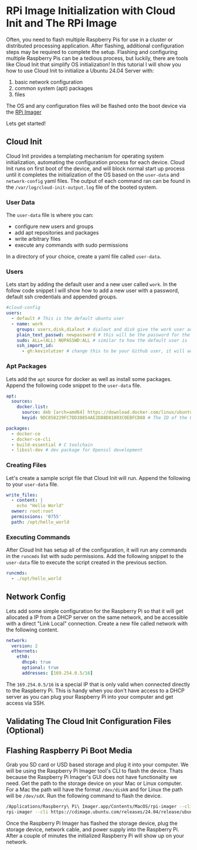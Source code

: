 # RPi Image Initialization with Cloud Init and The RPi Image

Often, you need to flash multiple Raspberry Pis for use in a cluster or distributed processing application.
After flashing, additional configuration steps may be required to complete the setup.
Flashing and configuring multiple Raspberry Pis can be a tedious process, but luckily, there are tools like Cloud Init
that simplify OS initialization! In this tutorial I will show you how to use Cloud Init to initialize a Ubuntu 24.04 Server
with:

1. basic network configuration
1. common system (apt) packages
1. files

The OS and any configuration files will be flashed onto the boot device via the [RPi Imager](https://github.com/raspberrypi/rpi-imager)

Lets get started!

## Cloud Init

Cloud Init provides a templating mechanism for operating system initialization, automating the configuration process for
 each device. Cloud Init runs on first boot of the device, and will block normal start up process until
 it completes the initialization of the OS based on the `user-data` and `network-config` yaml files. The output of
  each command ran can be found in the `/var/log/cloud-init-output.log` file of the booted system.

### User Data

The `user-data` file is where you can:

- configure new users and groups
- add apt repositories and packages
- write arbitrary files
- execute any commands with sudo permissions

In a directory of your choice, create a yaml file called `user-data`.

### Users

 Lets start by adding the default user and a new user
 called `work`. In the follow code snippet I will show how to add a new user with a password, default ssh credentials
 and appended groups.

``` yaml
#cloud-config
users:
  - default # This is the default ubuntu user
  - name: work
    groups: users,disk,dialout # dialout and disk give the work user access to storage and any connected serial terminals. 
    plain_text_passwd: newpassword # this will be the password for the user you would login with ssh
    sudo: ALL=(ALL) NOPASSWD:ALL # similar to how the default user is
    ssh_import_id:
      - gh:kevinlutzer # change this to be your Github user, it will add your public Github key so you can SSH into the Raspberry Pi with the same Github private key
```

### Apt Packages

Lets add the `apt` source for docker as well as install some packages. Append the following code snippet to the
 `user-data` file.

``` yaml
apt:
  sources:
    docker.list:
      source: deb [arch=amd64] https://download.docker.com/linux/ubuntu $RELEASE stable # Where apt can find docker
      keyid: 9DC858229FC7DD38854AE2D88D81803C0EBFCD88 # The ID of the GPG key docker uses

packages:
  - docker-ce
  - docker-ce-cli
  - build-essential # C toolchain
  - libssl-dev # dev package for Openssl development

```

### Creating Files

Let's create a sample script file that Cloud Init will run. Append the following to your `user-data` file.

``` yaml
write_files:
  - content: |
    echo "Hello World"
  owner: root:root
  permissions: '0755'
  path: /opt/hello_world
```

### Executing Commands

After Cloud Init has setup all of the configuration, it will run any commands in the `runcmds` list with sudo permissions.
 Add the following snippet to the `user-data` file to execute the script
 created in the previous section.

``` yaml
runcmds: 
  - ./opt/hello_world
```

## Network Config

Lets add some simple configuration for the Raspberry Pi so that it will get allocated a IP from a DHCP server on the same
 network, and be accessible with a direct "Link Local" connection. Create a new file called network with the following content.

``` yaml
network:
  version: 2
  ethernets:
    eth0:
      dhcp4: true
      optional: true
      addresses: [169.254.0.5/16]
```

The `169.254.0.5/16` is a special IP that is only valid when connected directly to the Raspberry Pi. This is handy when
 you don't have access to a DHCP server as you can plug your Raspberry Pi into your computer and get access via SSH.

## Validating The Cloud Init Configuration Files (Optional)



## Flashing Raspberry Pi Boot Media

Grab you SD card or USD based storage and plug it into your computer. We will be using the Raspberry Pi Imager tool's CLI
 to flash the device. Thats because the Raspberry Pi Imager's GUI does not have functionality we need. Get the path to the
 storage device on your Mac or Linux computer. For a Mac the path will have the format `/dev/diskN` and for Linux the path
 will be `/dev/sdX`. Run the following command to flash the device.

```bash 
/Applications/Raspberry\ Pi\ Imager.app/Contents/MacOS/rpi-imager --cli https://cdimage.ubuntu.com/releases/24.04/release/ubuntu-24.04.2-preinstalled-server-arm64+raspi.img.xz /dev/disk4 --cloudinit-userdata user-data --cloudinit-networkconfig network-config # mac
rpi-imager --cli https://cdimage.ubuntu.com/releases/24.04/release/ubuntu-24.04.2-preinstalled-server-arm64+raspi.img.xz /dev/sdb --cloudinit-userdata user-data --cloudinit-networkconfig network-config # linux
```

Once the Raspberry Pi Imager has flashed the storage device, plug the storage device, network cable, and power supply
 into the Raspberry Pi. After a couple of minutes the initialized Raspberry Pi will show up on your network.
